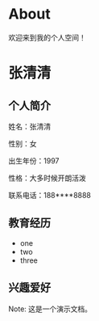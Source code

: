 # About

欢迎来到我的个人空间！



# 张清清

## 个人简介

姓名：张清清

性别：女

出生年份：1997

性格：大多时候开朗活泼

联系电话：188****8888

## 教育经历

* one
* two
* three

## 兴趣爱好

Note: 这是一个演示文档。
